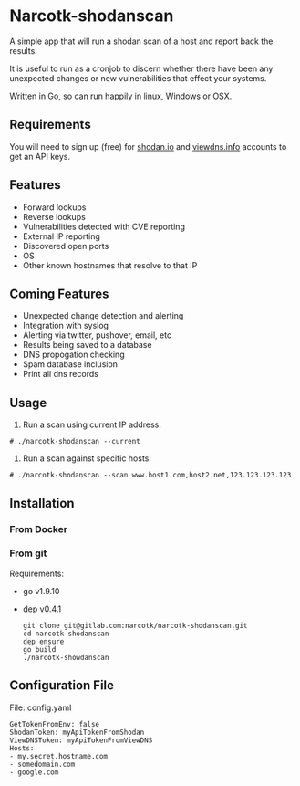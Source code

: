 # Narcotk-shodanscan

A simple app that will run a shodan scan of a host and report back the results.

It is useful to run as a cronjob to discern whether there have been any unexpected changes or new vulnerabilities that effect your systems.

Written in Go, so can run happily in linux, Windows or OSX.

## Requirements

You will need to sign up (free) for [shodan.io](https://www.shodan.io/) and [viewdns.info](https://viewdns.info/api/#register) accounts to get an API keys.


## Features

- Forward lookups
- Reverse lookups
- Vulnerabilities detected with CVE reporting
- External IP reporting
- Discovered open ports
- OS
- Other known hostnames that resolve to that IP

## Coming Features

- Unexpected change detection and alerting
- Integration with syslog
- Alerting via twitter, pushover, email, etc
- Results being saved to a database
- DNS propogation checking
- Spam database inclusion
- Print all dns records


## Usage

1. Run a scan using current IP address:
  
  ```
  # ./narcotk-shodanscan --current
  ```

1. Run a scan against specific hosts:

  ```
  # ./narcotk-shodanscan --scan www.host1.com,host2.net,123.123.123.123
  ```

## Installation

### From Docker


### From git

Requirements:
- go v1.9.10
- dep v0.4.1

  ```
  git clone git@gitlab.com:narcotk/narcotk-shodanscan.git 
  cd narcotk-shodanscan
  dep ensure
  go build
  ./narcotk-showdanscan
  ```


## Configuration File

File: config.yaml

```
GetTokenFromEnv: false
ShodanToken: myApiTokenFromShodan
ViewDNSToken: myApiTokenFromViewDNS
Hosts:
- my.secret.hostname.com
- somedomain.com
- google.com

```
